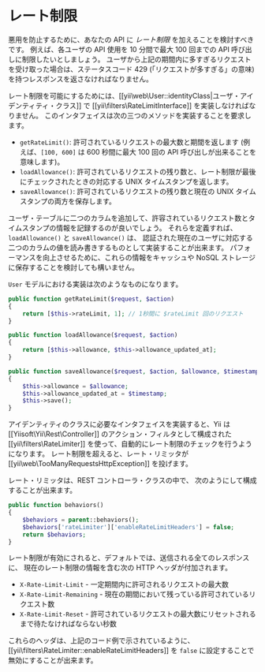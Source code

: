 レート制限
==========

悪用を防止するために、あなたの API に *レート制限* を加えることを検討すべきです。
例えば、各ユーザの API 使用を 10 分間で最大 100 回までの API 呼び出しに制限したいとしましょう。
ユーザから上記の期間内に多すぎるリクエストを受け取った場合は、ステータスコード 429 (「リクエストが多すぎる」の意味) を持つレスポンスを返さなければなりません。

レート制限を可能にするためには、[[yii\web\User::identityClass|ユーザ・アイデンティティ・クラス]] で [[yii\filters\RateLimitInterface]] を実装しなければなりません。
このインタフェイスは次の三つのメソッドを実装することを要求します。

* `getRateLimit()`: 許可されているリクエストの最大数と期間を返します
  (例えば、`[100, 600]` は 600 秒間に最大 100 回の API 呼び出しが出来ることを意味します)。
* `loadAllowance()`: 許可されているリクエストの残り数と、レート制限が最後にチェックされたときの対応する UNIX タイムスタンプを返します。
* `saveAllowance()`: 許可されているリクエストの残り数と現在の UNIX タイムスタンプの両方を保存します。

ユーザ・テーブルに二つのカラムを追加して、許容されているリクエスト数とタイムスタンプの情報を記録するのが良いでしょう。
それらを定義すれば、`loadAllowance()` と `saveAllowance()` は、
認証された現在のユーザに対応する二つのカラムの値を読み書きするものとして実装することが出来ます。
パフォーマンスを向上させるために、これらの情報をキャッシュや NoSQL ストレージに保存することを検討しても構いません。

`User` モデルにおける実装は次のようなものになります。

```php
public function getRateLimit($request, $action)
{
    return [$this->rateLimit, 1]; // 1秒間に $rateLimit 回のリクエスト
}

public function loadAllowance($request, $action)
{
    return [$this->allowance, $this->allowance_updated_at];
}

public function saveAllowance($request, $action, $allowance, $timestamp)
{
    $this->allowance = $allowance;
    $this->allowance_updated_at = $timestamp;
    $this->save();
}
```

アイデンティティのクラスに必要なインタフェイスを実装すると、Yii は [[Yiisoft\Yii\Rest\Controller]] のアクション・フィルタとして構成された
[[yii\filters\RateLimiter]] を使って、自動的にレート制限のチェックを行うようになります。
レート制限を超えると、レート・リミッタが [[yii\web\TooManyRequestsHttpException]] を投げます。

レート・リミッタは、REST コントローラ・クラスの中で、
次のようにして構成することが出来ます。

```php
public function behaviors()
{
    $behaviors = parent::behaviors();
    $behaviors['rateLimiter']['enableRateLimitHeaders'] = false;
    return $behaviors;
}
```

レート制限が有効にされると、デフォルトでは、送信される全てのレスポンスに、
現在のレート制限の情報を含む次の HTTP ヘッダが付加されます。

* `X-Rate-Limit-Limit` - 一定期間内に許可されるリクエストの最大数
* `X-Rate-Limit-Remaining` - 現在の期間において残っている許可されているリクエスト数
* `X-Rate-Limit-Reset` - 許可されているリクエストの最大数にリセットされるまで待たなければならない秒数

これらのヘッダは、上記のコード例で示されているように、[[yii\filters\RateLimiter::enableRateLimitHeaders]] を `false` に設定することで無効にすることが出来ます。
